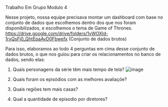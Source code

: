 Trabalho Em Grupo Modulo 4

Nesse  projeto, nossa equipe  precisava montar um dashboard com  base no conjunto de dados que escolhemos dentro dos que nos foram disponibilizados, e  escolhemos o tema de Game of Thrones. 
https://drive.google.com/drive/folders/1vWOXld-1rxQsFj0_QhtEpaAvD0Fbwefx (Conjunto de dados brutos)

Para isso, elaboramos ao todo  4 perguntas em cima desse conjunto de dados brutos, o que nos guiou para criar os relacionamentos no banco de dados, sendo elas:

1. Quais personagens da série têm mais tempo de tela?
![image](https://user-images.githubusercontent.com/114230642/216784805-3c0dfe6e-8d7e-4a30-bf4f-5c97c2cc033f.png)


2. Quais foram os episódios com as melhores avaliaçõe?


3. Quais regiões tem mais casas? 



4. Qual a quantidade de episodio por diretores?
